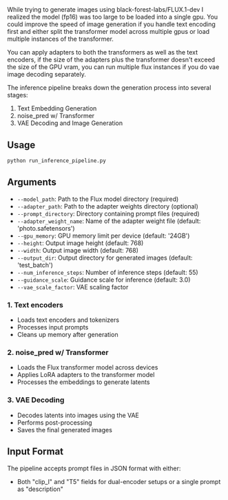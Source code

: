 
## 
While trying to generate images using black-forest-labs/FLUX.1-dev I realized the model (fp16) was too large to be loaded into a single gpu. You could improve the speed of image generation if you handle text encoding first and either split the transformer model across multiple gpus or load multiple instances of the transformer. 

You can apply adapters to both the transformers as well as the text encoders, if the size of the adapters plus the transformer doesn't exceed the size of the GPU vram, you can run multiple flux instances if you do vae image decoding separately. 

The inference pipeline breaks down the generation process into several stages:
1. Text Embedding Generation
2. noise_pred w/ Transformer
3. VAE Decoding and Image Generation


## Usage

```bash
python run_inference_pipeline.py
```

## Arguments

- `--model_path`: Path to the Flux model directory (required)
- `--adapter_path`: Path to the adapter weights directory (optional)
- `--prompt_directory`: Directory containing prompt files (required)
- `--adapter_weight_name`: Name of the adapter weight file (default: 'photo.safetensors')
- `--gpu_memory`: GPU memory limit per device (default: '24GB')
- `--height`: Output image height (default: 768)
- `--width`: Output image width (default: 768)
- `--output_dir`: Output directory for generated images (default: 'test_batch')
- `--num_inference_steps`: Number of inference steps (default: 55)
- `--guidance_scale`: Guidance scale for inference (default: 3.0)
- `--vae_scale_factor`: VAE scaling factor


### 1. Text encoders
- Loads text encoders and tokenizers
- Processes input prompts
- Cleans up memory after generation

### 2. noise_pred w/ Transformer
- Loads the Flux transformer model across devices
- Applies LoRA adapters to the transformer model
- Processes the embeddings to generate latents

### 3. VAE Decoding
- Decodes latents into images using the VAE
- Performs post-processing
- Saves the final generated images

## Input Format

The pipeline accepts prompt files in JSON format with either:
- Both "clip_l" and "T5" fields for dual-encoder setups or a single prompt as "description"
